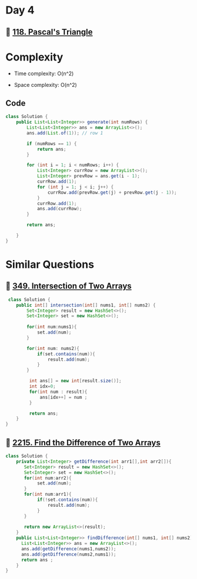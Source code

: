 # Day 4

## 🔗 [118. Pascal's Triangle](https://leetcode.com/problems/pascals-triangle/description/)

# Complexity

- Time complexity:
  O(n^2)

- Space complexity:
  O(n^2)

## Code

```java
class Solution {
    public List<List<Integer>> generate(int numRows) {
        List<List<Integer>> ans = new ArrayList<>();
        ans.add(List.of(1)); // row 1

        if (numRows == 1) {
            return ans;
        }

        for (int i = 1; i < numRows; i++) {
            List<Integer> currRow = new ArrayList<>();
            List<Integer> prevRow = ans.get(i - 1);
            currRow.add(1);
            for (int j = 1; j < i; j++) {
                currRow.add(prevRow.get(j) + prevRow.get(j - 1));
            }
            currRow.add(1);
            ans.add(currRow);
        }

        return ans;

    }
}
```

# Similar Questions

## 🔗 [349. Intersection of Two Arrays](https://leetcode.com/problems/intersection-of-two-arrays/description/)

```java
 class Solution {
    public int[] intersection(int[] nums1, int[] nums2) {
        Set<Integer> result = new HashSet<>();
        Set<Integer> set = new HashSet<>();
       
        for(int num:nums1){
            set.add(num);
        }

        for(int num: nums2){
            if(set.contains(num)){
                result.add(num);
            }
        }

         int ans[] = new int[result.size()];
         int idx=0;
         for(int num : result){
             ans[idx++] = num ;
         }

         return ans;
    }
}
```

## 🔗 [2215. Find the Difference of Two Arrays](https://leetcode.com/problems/find-the-difference-of-two-arrays/)

```java
class Solution {
    private List<Integer> getDifference(int arr1[],int arr2[]){
       Set<Integer> result = new HashSet<>();
       Set<Integer> set = new HashSet<>();
       for(int num:arr2){
            set.add(num);
       }
       for(int num:arr1){
            if(!set.contains(num)){
                result.add(num);
            }
       }
       
       return new ArrayList<>(result);
    }
    public List<List<Integer>> findDifference(int[] nums1, int[] nums2) {
      List<List<Integer>> ans = new ArrayList<>(); 
      ans.add(getDifference(nums1,nums2)); 
      ans.add(getDifference(nums2,nums1)); 
      return ans ;
    }
}
```
